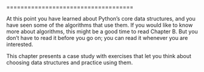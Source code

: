 ====================================

At this point you have learned about Python’s core data structures, and you have seen some of the algorithms that use them. If you would like to know more about algorithms, this might be a good time to read Chapter B. But you don’t have to read it before you go on; you can read it whenever you are interested.

This chapter presents a case study with exercises that let you think about choosing data structures and practice using them.

